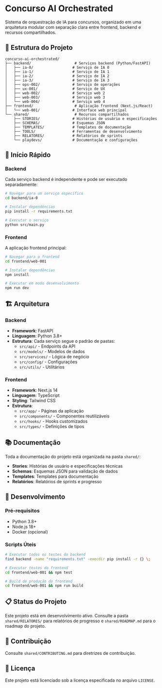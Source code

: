 # Concurso AI Orchestrated

Sistema de orquestração de IA para concursos, organizado em uma arquitetura modular com separação clara entre frontend, backend e recursos compartilhados.

## 📁 Estrutura do Projeto

```
concurso-ai-orchestrated/
├── backend/                    # Serviços backend (Python/FastAPI)
│   ├── ia-0/                  # Serviço de IA 0
│   ├── ia-1/                  # Serviço de IA 1
│   ├── ia-2/                  # Serviço de IA 2
│   ├── ia-3/                  # Serviço de IA 3
│   ├── ops-002/               # Serviço de operações
│   ├── ux-001/                # Serviço de UX
│   ├── web-002/               # Serviço web 2
│   ├── web-003/               # Serviço web 3
│   └── web-004/               # Serviço web 4
├── frontend/                   # Aplicação frontend (Next.js/React)
│   └── web-001/               # Interface web principal
└── shared/                     # Recursos compartilhados
    ├── STORIES/               # Histórias de usuário e especificações
    ├── SCHEMAS/               # Esquemas JSON
    ├── TEMPLATES/             # Templates de documentação
    ├── TOOLS/                 # Ferramentas de desenvolvimento
    ├── RELATORES/             # Relatórios de sprints
    └── playdevs/              # Documentação e configurações
```

## 🚀 Início Rápido

### Backend
Cada serviço backend é independente e pode ser executado separadamente:

```bash
# Navegar para um serviço específico
cd backend/ia-0

# Instalar dependências
pip install -r requirements.txt

# Executar o serviço
python src/main.py
```

### Frontend
A aplicação frontend principal:

```bash
# Navegar para o frontend
cd frontend/web-001

# Instalar dependências
npm install

# Executar em modo desenvolvimento
npm run dev
```

## 🏗️ Arquitetura

### Backend
- **Framework**: FastAPI
- **Linguagem**: Python 3.8+
- **Estrutura**: Cada serviço segue o padrão de pastas:
  - `src/api/` - Endpoints da API
  - `src/models/` - Modelos de dados
  - `src/services/` - Lógica de negócio
  - `src/config/` - Configurações
  - `src/utils/` - Utilitários

### Frontend
- **Framework**: Next.js 14
- **Linguagem**: TypeScript
- **Styling**: Tailwind CSS
- **Estrutura**:
  - `src/app/` - Páginas da aplicação
  - `src/components/` - Componentes reutilizáveis
  - `src/hooks/` - Hooks customizados
  - `src/types/` - Definições de tipos

## 📚 Documentação

Toda a documentação do projeto está organizada na pasta `shared/`:

- **Stories**: Histórias de usuário e especificações técnicas
- **Schemas**: Esquemas JSON para validação de dados
- **Templates**: Templates para documentação
- **Relatórios**: Relatórios de sprints e progresso

## 🔧 Desenvolvimento

### Pré-requisitos
- Python 3.8+
- Node.js 18+
- Docker (opcional)

### Scripts Úteis
```bash
# Executar todos os testes do backend
find backend -name "requirements.txt" -execdir pip install -r {} \;

# Executar testes do frontend
cd frontend/web-001 && npm test

# Build de produção do frontend
cd frontend/web-001 && npm run build
```

## 📋 Status do Projeto

Este projeto está em desenvolvimento ativo. Consulte a pasta `shared/RELATORES/` para relatórios de progresso e `shared/ROADMAP.md` para o roadmap do projeto.

## 🤝 Contribuição

Consulte `shared/CONTRIBUTING.md` para diretrizes de contribuição.

## 📄 Licença

Este projeto está licenciado sob a licença especificada no arquivo `LICENSE`.
